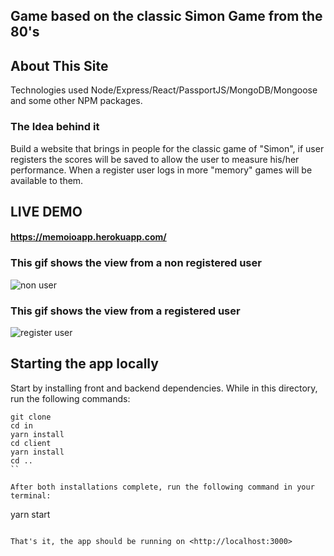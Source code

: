 
## Game based on the classic Simon Game from the 80's

## About This Site 

Technologies used Node/Express/React/PassportJS/MongoDB/Mongoose and some other NPM packages.

### The Idea behind it
Build a website that brings in people for the classic game of "Simon", 
if user registers the scores will be saved to allow the user to measure his/her 
performance. When a register user logs in more "memory" games will be available to them.


## LIVE DEMO
#### https://memoioapp.herokuapp.com/

### This gif shows the view from a non registered user
![non user](https://github.com/mariogmazza/SimonApp/blob/master/Simon_nonUser.gif)

### This gif  shows the view from a registered user
![register user](https://github.com/mariogmazza/SimonApp/blob/master/Simon_user.gif)



## Starting the app locally

Start by installing front and backend dependencies. While in this directory, run the following commands:

```
git clone
cd in
yarn install
cd client
yarn install
cd ..
``

After both installations complete, run the following command in your terminal:

```
yarn start
```

That's it, the app should be running on <http://localhost:3000>



